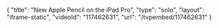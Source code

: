 {
    "title": "New Apple Pencil on the iPad Pro",
    "type": "solo",
    "layout": "iframe-static",
    "videoId": "117462631",
    "url": "\/tvpembed\/117462631"
}